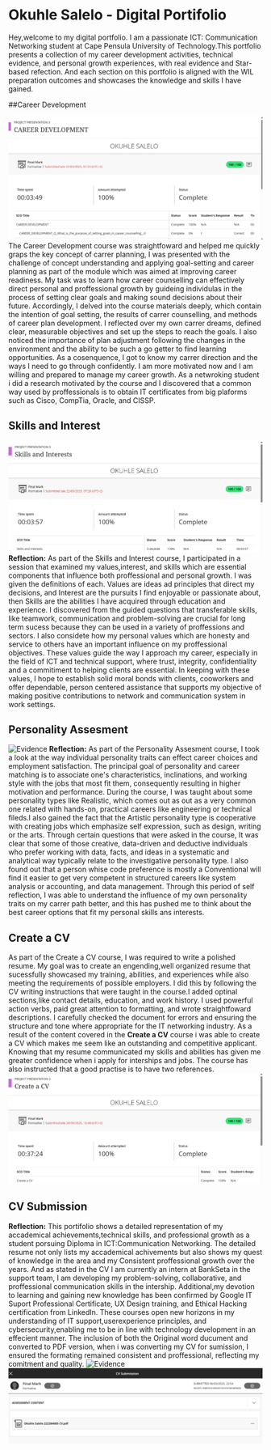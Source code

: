 # Okuhle Salelo - Digital Portifolio
Hey,welcome to my digital portfolio. I am a passionate ICT: Communication Networking student at Cape Pensula University of Technology.This portfolio presents a collection of my career development activities, technical evidence, and personal growth experiences, with real evidence and Star-based refection.  And each section on this portfolio is aligned with the WIL preparation outcomes and showcases the knowledge and skills I have gained.

##Career Development

![Evidence](Career.png)
The Career Development course was straightfoward and helped me quickly graps the key concept of carrer planning, I was presented with the challenge of concept understanding and applying goal-setting and career planning as part of the module which was aimed at improving career readiness. My task was to learn how career counselling can effectively direct personal and proffessional growth by guideing individulas in the process of setting clear goals and making sound decisions about their future. Accordingly, I delved into the course materials deeply,  which contain the intention of goal setting, the results of carrer counselling, and methods of career plan development. I reflected over my own carrer dreams, defined clear, measurable objectives and set up the steps to reach the goals. I also noticed the importance of plan adjustment following the changes in the environment and the ability to be such a go getter to find learning opportunities. As a cosenquence, I got to know my carrer direction and the ways I need to go through confidently. I am more motivated now and I am willing and prepared to manage my career growth. As a netwroking student i did a research motivated by the course and I discovered that a common way used by proffessionals is to obtain IT certificates from big plaforms such as Cisco, CompTia, Oracle, and CISSP.

## Skills and Interest 

![Evidence](Skill.png)
**Reflection:** As part of the Skills and Interest course, I participated in a session that examined my values,interest, and skills which are essential components that influence both proffessional and personal growth. I was given the definitions of each. Values are ideas ad principles that direct my decisions, and Interest are the pursuits I find enjoyable or passionate about, then Skills are the abilities I have acquired through education and experience. I discovered from the guided questions that transferable skills, like teamwork, communication and problem-solving are crucial for long term sucess because they can be used in a variety of proffessions and sectors. I also considete how my personal values which are honesty and service to others have an important influence on my proffessional objectives. These values guide the way I approach my career, especially in the field of ICT and technical support, where trust, integrity, confidentiality and a commitiment to helping clients are essential. In keeping with these values, I hope to establish solid moral bonds with clients, cooworkers and offer dependable, person centered assistance that supports my objective of making positive contributions to network and communication system in work settings.

## Personality Assesment
![Evidence](P)
**Reflection:** As part of the Personality Assesment course, I took a look at the way individual personality traits can effect career choices and employment satisfaction. The principal goal of personality and career  matching is to associate  one's characteristics, inclinations, and working style with the jobs that most fit them, consequently resulting in higher motivation and performance. During the course, I was taught  about some personality types like Realistic, which comes out as out as a very common one related with hands-on, practical careers like engineering or technical fileds.I also gained the fact that the Artistic personality type is cooperative with creating jobs which emphasize self expression, such as design, writing or the arts. Through certain questions that were asked in the course, It was clear that some of those creative, data-driven and deductive individuals who prefer working with data, facts, and ideas in a systematic and analytical way typically relate to the investigative personality type. I also found out that a person whise code preference is mostly a Conventional will find it easier to get very competent in structured careers like system analysis or accounting, and data management. Through this period of self reflection, I was able to understand the influence of my own personality traits on my carrer path better, and this has pushed me to think about the best career options that fit my personal skills ans interests.

## Create a CV

As part of the Create a CV course, I was required to write a polished resume. My goal was to create an engending,well organized resume that sucessfully showcased my training, abilities, and experiences while also meeting the requirements of possible employers. I did this by following the CV writing instructions that were taught in the course.I added optinal sections,like contact details, education, and work history. I used powerful action verbs, paid great attention to formatting, and wrote straightfoward descriptions. I carefully checked the document for errors and ensuring the structure and tone where appropriate for the IT networking industry. As a result of the content covered in the **Create a CV** course i was able to create a CV which makes me seem like an outstanding and competitive applicant. Knowing that my resume communicated my skills and abilities has given me greater confidence when i apply for interships and jobs. The course has also instructed that a good practise is to have two references.
![Evidence](Create.png)

## CV Submission
**Reflection:** This portifolio shows a detailed representation of my accademical achievements,technical skills, and professional growth as a student porsuing Diploma in ICT:Communication Networking. The detailed resume not only lists my accademical achivements but also shows my quest of knowledge in the area and my Consistent proffessional growth over the years.
And as stated in the CV I am currently an intern at BankSeta in the support team, I am developing my problem-solving, collaborative, and proffessional communication skills in the intership.
Additional,my devotion to learning and gaining new knowledge has been confirmed by Google IT Suport Professional Certificate, UX Design training, and Ethical Hacking certification from LinkedIn. These courses open new horizons in my understanding of IT support,userexperience principles, and cybersecurity,enabling me to be in line with technology development in an effecient manner.
The inclusion of both the Original word ducument and converted to PDF version, when i was converting my CV for sumission, I ensured the formating remained consistent and proffessional, reflecting my comitment and quality.
![Evidence](PV.png)
![Evidence](vv.png)
